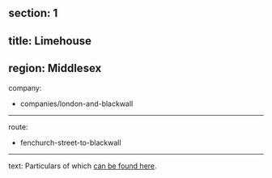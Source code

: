 section: 1
----
title: Limehouse
----
region: Middlesex
----
company:
- companies/london-and-blackwall
----
route:
- fenchurch-street-to-blackwall
----
text: Particulars of which [can be found here](/routes/london-bridge-to-herne-bay#limehouse).
